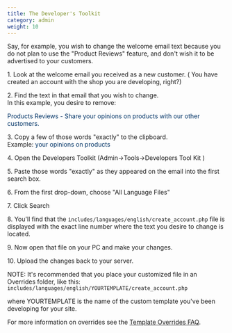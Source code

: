 ```yaml
---
title: The Developer's Toolkit
category: admin
weight: 10
---
```


Say, for example, you wish to change the welcome email text because you do not plan to use the "Product Reviews" feature, and don't wish it to be advertised to your customers.  

1\. Look at the welcome email you received as a new customer. ( You have created an account with the shop you are developing, right?)  

2\. Find the text in that email that you wish to change.  
In this example, you desire to remove:  

<font color="#003366">Products Reviews - Share your opinions on products with our other customers.</font>

3\. Copy a few of those words "exactly" to the clipboard.  
Example: <font color="#003366">your opinions on products</font>

</font>4\. Open the Developers Toolkit (Admin->Tools->Developers Tool Kit )  

5\. Paste those words "exactly" as they appeared on the email into the first search box.  

6\. From the first drop-down, choose "All Language Files"  

7\. Click Search  

8\. You'll find that the `includes/languages/english/create_account.php` file is displayed with the exact line number where the text you desire to change is located.  

9\. Now open that file on your PC and make your changes.  

10\. Upload the changes back to your server.  

NOTE: It's recommended that you place your customized file in an Overrides folder, like this:  
`includes/languages/english/YOURTEMPLATE/create_account.php`

where YOURTEMPLATE is the name of the custom template you've been developing for your site.  

For more information on overrides see the [Template Overrides FAQ](/user/template/template_overrides/).
